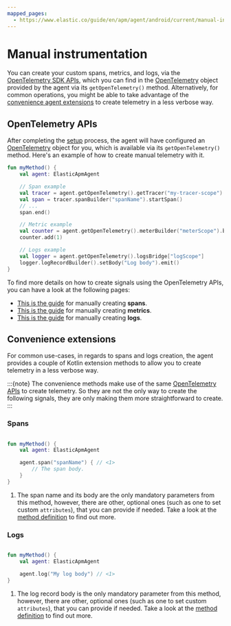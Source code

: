 ```yaml
---
mapped_pages:
  - https://www.elastic.co/guide/en/apm/agent/android/current/manual-instrumentation.html
---
```


# Manual instrumentation

You can create your custom spans, metrics, and logs, via the [OpenTelemetry SDK APIs](https://opentelemetry.io/docs/languages/java/api/#opentelemetry-api), which you can find in the [OpenTelemetry](https://www.javadoc.io/doc/io.opentelemetry/opentelemetry-api/latest/io/opentelemetry/api/OpenTelemetry.html) object provided by the agent via its `getOpenTelemetry()` method. Alternatively, for common operations, you might be able to take advantage of the [convenience agent extensions](#convenience-extensions) to create telemetry in a less verbose way.

## OpenTelemetry APIs

After completing the [setup](/reference/getting-started.md) process, the agent will have configured an [OpenTelemetry](https://www.javadoc.io/doc/io.opentelemetry/opentelemetry-api/latest/io/opentelemetry/api/OpenTelemetry.html) object for you, which is available via its `getOpenTelemetry()` method. Here's an example of how to create manual telemetry with it.

```kotlin
fun myMethod() {
    val agent: ElasticApmAgent

    // Span example
    val tracer = agent.getOpenTelemetry().getTracer("my-tracer-scope")
    val span = tracer.spanBuilder("spanName").startSpan()
    // ...
    span.end()

    // Metric example
    val counter = agent.getOpenTelemetry().meterBuilder("meterScope").build().counterBuilder("myCounter").build()
    counter.add(1)

    // Logs example
    val logger = agent.getOpenTelemetry().logsBridge["logScope"]
    logger.logRecordBuilder().setBody("Log body").emit()
}
```

To find more details on how to create signals using the OpenTelemetry APIs, you can have a look at the following pages:

- [This is the guide](https://opentelemetry.io/docs/languages/java/api/#span) for manually creating **spans**.
- [This is the guide](https://opentelemetry.io/docs/languages/java/api/#meter) for manually creating **metrics**.
- [This is the guide](https://opentelemetry.io/docs/languages/java/api/#logger) for manually creating **logs**.

## Convenience extensions

For common use-cases, in regards to spans and logs creation, the agent provides a couple of Kotlin extension methods to allow you to create telemetry in a less verbose way.

:::{note}
The convenience methods make use of the same [OpenTelemetry APIs](#opentelemetry-apis) to create telemetry. So they are not the only way to create the following signals, they are only making them more straightforward to create.
:::

### Spans

```kotlin

fun myMethod() {
    val agent: ElasticApmAgent

    agent.span("spanName") { // <1>
        // The span body.
    }
}
```

1. The span name and its body are the only mandatory parameters from this method, however, there are other, optional ones (such as one to set custom `attributes`), that you can provide if needed. Take a look at the [method definition](https://github.com/elastic/apm-agent-android/blob/main/agent-sdk/src/main/java/co/elastic/otel/android/extensions/ElasticOtelAgentExtensions.kt) to find out more.

### Logs

```kotlin

fun myMethod() {
    val agent: ElasticApmAgent

    agent.log("My log body") // <1>
}
```

1. The log record body is the only mandatory parameter from this method, however, there are other, optional ones (such as one to set custom `attributes`), that you can provide if needed. Take a look at the [method definition](https://github.com/elastic/apm-agent-android/blob/main/agent-sdk/src/main/java/co/elastic/otel/android/extensions/ElasticOtelAgentExtensions.kt) to find out more.